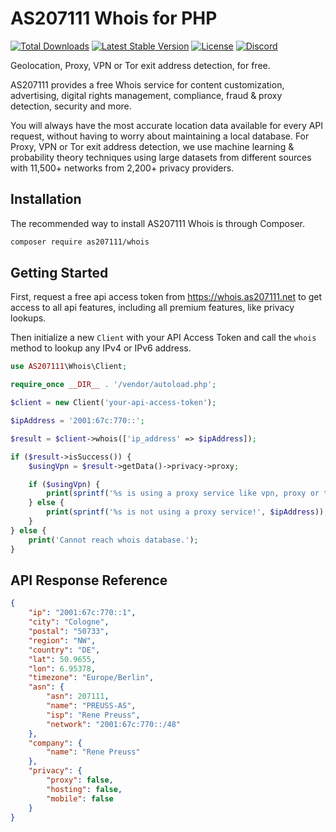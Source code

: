 # AS207111 Whois for PHP

<a href="https://packagist.org/packages/as207111/whois"><img src="https://img.shields.io/packagist/dt/as207111/whois" alt="Total Downloads"></a>
<a href="https://packagist.org/packages/as207111/whois"><img src="https://img.shields.io/packagist/v/as207111/whois" alt="Latest Stable Version"></a>
<a href="https://packagist.org/packages/as207111/whois"><img src="https://img.shields.io/packagist/l/as207111/whois" alt="License"></a>
<a href="https://ghostzero.dev/discord"><img src="https://discordapp.com/api/guilds/590942233126240261/embed.png?style=shield" alt="Discord"></a>

Geolocation, Proxy, VPN or Tor exit address detection, for free.

AS207111 provides a free Whois service for content customization, advertising, digital rights management, compliance, fraud & proxy detection, security and more.

You will always have the most accurate location data available for every API request, without having to worry about maintaining a local database. For Proxy, VPN or Tor exit address detection, we use machine learning & probability theory techniques using large datasets from different sources with 11,500+ networks from 2,200+ privacy providers.


## Installation

The recommended way to install AS207111 Whois is through Composer.

```bash
composer require as207111/whois
```

## Getting Started

First, request a free api access token from https://whois.as207111.net to get access to all api features, including all premium features, like privacy lookups.

Then initialize a new `Client` with your API Access Token and call the `whois` method to lookup any IPv4 or IPv6 address.

```php
use AS207111\Whois\Client;

require_once __DIR__ . '/vendor/autoload.php';

$client = new Client('your-api-access-token');

$ipAddress = '2001:67c:770::';

$result = $client->whois(['ip_address' => $ipAddress]);

if ($result->isSuccess()) {
    $usingVpn = $result->getData()->privacy->proxy;

    if ($usingVpn) {
        print(sprintf('%s is using a proxy service like vpn, proxy or tor!', $ipAddress));
    } else {
        print(sprintf('%s is not using a proxy service!', $ipAddress));
    }
} else {
    print('Cannot reach whois database.');
}
```

## API Response Reference



```json
{
    "ip": "2001:67c:770::1",
    "city": "Cologne",
    "postal": "50733",
    "region": "NW",
    "country": "DE",
    "lat": 50.9655,
    "lon": 6.95378,
    "timezone": "Europe/Berlin",
    "asn": {
        "asn": 207111,
        "name": "PREUSS-AS",
        "isp": "Rene Preuss",
        "network": "2001:67c:770::/48"
    },
    "company": {
        "name": "Rene Preuss"
    },
    "privacy": {
        "proxy": false,
        "hosting": false,
        "mobile": false
    }
}
```
